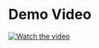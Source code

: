 # Demo Video

[![Watch the video](https://img.youtube.com/vi/Kzn-AIH9RI8/0.jpg)](https://youtu.be/Kzn-AIH9RI8)
